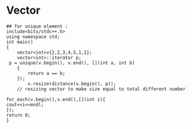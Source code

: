# Vector
    ## for unique element :
    include<bits/stdc++.h>
    using namespace std;
    int main()
    {
        vector<int>v{2,2,3,4,5,1,1};
        vector<int>::iterator p;
     p = unique(v.begin(), v.end(), [](int a, int b)
        {
            return a == b;
        });
            v.resize(distance(v.begin(), p));
        // resizing vector to make size equal to total different number

    for_each(v.begin(),v.end(),[](int i){
    cout<<i<<endl;
    });
    return 0;
    }



